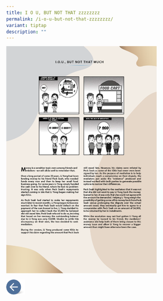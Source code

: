 ```yaml
---
title: I O U, BUT NOT THAT zzzzzzzz
permalink: /i-o-u-but-not-that-zzzzzzzz/
variant: tiptap
description: ""
---
```

<p></p>
<div class="isomer-image-wrapper">
<img style="width: 80%;" height="auto" width="100%" alt="" src="/images/MEDIATION STORIES/Friends_Story_1.png">
</div>
<p></p><a class="isomer-image-wrapper" href="/disputes-suitable-for-mediation-chinese/"><img style="width: 10%;" height="auto" width="100%" alt="" src="/images/MEDIATION STORIES/Back_button.png"></a>
<p></p>